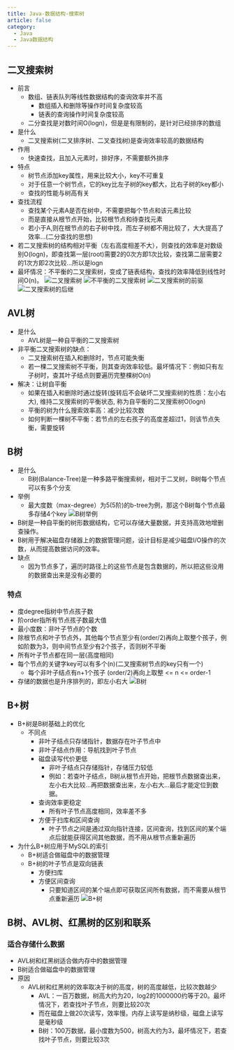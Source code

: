 ```yaml
---
title: Java-数据结构-搜索树
article: false
category:
  - Java
  - Java数据结构
---
```

## 二叉搜索树
- 前言
  - 数组、链表队列等线性数据结构的查询效率并不高
    - 数组插入和删除等操作时间复杂度较高
    - 链表的查询操作时间复杂度较高
  - 二分查找是对数时间O(logn)，但是是有限制的，是针对已经排序的数组
- 是什么
  - 二叉搜索树(二叉排序树、二叉查找树)是查询效率较高的数据结构
- 作用
  - 快速查找，且加入元素时，排好序，不需要额外排序
- 特点
  - 树节点添加key属性，用来比较大小，key不可重复
  - 对于任意一个树节点，它的key比左子树的key都大，比右子树的key都小
  - 查找的性能与树高有关
- 查找流程
  - 查找某个元素A是否在树中，不需要把每个节点和该元素比较
  - 而是直接从根节点开始，比较根节点和待查找元素
  - 若小于A,则在根节点的右子树中找，而左子树都不用比较了，大大提高了效率...(二分查找的思想)
- 若二叉搜索树的结构相对平衡（左右高度相差不大），则查找的效率是对数级别O(logn)，即查找第一层(root)需要2的0次方即1次比较，查找第二层需要2的1次方即2次比较...所以是logn
- 最坏情况：不平衡的二叉搜索树，变成了链表结构，查找的效率降低到线性时间O(n)。
![二叉搜索树](https://blog-image-9943.oss-cn-beijing.aliyuncs.com/202308151744628.png)
![不平衡的二叉搜索树](https://blog-image-9943.oss-cn-beijing.aliyuncs.com/202308151751572.png)
![二叉搜索树的前驱](https://blog-image-9943.oss-cn-beijing.aliyuncs.com/202308161349989.png)
![二叉搜索树的后继](https://blog-image-9943.oss-cn-beijing.aliyuncs.com/202308161408338.png)
## AVL树
- 是什么
  - AVL树是一种自平衡的二叉搜索树
- 非平衡二叉搜索树的缺点：
  - 二叉搜索树在插入和删除时，节点可能失衡
  - 若一棵二叉搜索树不平衡，则其查询效率较低。最坏情况下：例如只有左子树时，查其叶子结点则要遍历完整棵树O(n)
- 解决：让树自平衡
  - 如果在插入和删除时通过旋转(旋转后不会破坏二叉搜索树的性质：左小右大), 维持二叉搜索树的平衡状态, 称为自平衡的二叉搜索树O(logn)
  - 平衡的树为什么搜索效率高：减少比较次数
  - 如何判断一棵树不平衡：若节点的左右孩子的高度差超过1，则该节点失衡，需要旋转
## B树
- 是什么
  - B树(Balance-Tree)是一种多路平衡搜索树，相对于二叉树，B树每个节点可以有多个分支
- 举例
  - 最大度数（max-degree）为5(5阶)的b-tree为例，那这个B树每个节点最多存储4个key
![B树举例](https://blog-image-9943.oss-cn-beijing.aliyuncs.com/202308171224395.png)
- B树是一种自平衡的树形数据结构，它可以存储大量数据，并支持高效地增删查操作。
- B树用于解决磁盘存储器上的数据管理问题，设计目标是减少磁盘I/O操作的次数，从而提高数据访问的效率。
- 缺点
  - 因为节点多了，遍历时路径上的这些节点是包含数据的，所以把这些没用的数据查出来是没有必要的
### 特点
- 度degree指树中节点孩子数
- 阶order指所有节点孩子数最大值
- 最小度数：非叶子节点的个数
- 除根节点和叶子节点外，其他每个节点至少有(order/2)再向上取整个孩子，例如阶数为3，则中间节点至少有2个孩子，否则树不平衡
- 所有叶子节点都在同一层(高度相同)
- 每个节点的关键字key可以有多个(n)(二叉搜索树节点的key只有一个)
  - 每个非叶子结点有n+1个孩子   (order/2)再向上取整 <= n <= order-1
- 存储的数据也是升序排列的，即左小右大
![B树](https://blog-image-9943.oss-cn-beijing.aliyuncs.com/202308171248326.png)
## B+树
- B+树是B树基础上的优化
  - 不同点
    - 非叶子结点只存储指针，数据存在叶子节点中
    - 非叶子结点作用：导航找到叶子节点
    - 磁盘读写代价更低
      - 非叶子结点只存储指针，存储压力较低
      - 例如：若查叶子结点，B树从根节点开始，把根节点数据查出来，左小右大比较...再把数据查出来，左小右大...最后才能定位到数据。
    - 查询效率更稳定
      - 所有叶子节点高度相同，效率差不多
    - 方便于扫库和区间查询
      - 叶子节点之间是通过双向指针连接，区间查询，找到区间的某个端点后就能获得区间其他数据，而不用从根节点重新遍历
- 为什么B+树应用于MySQL的索引
  - B+树适合做磁盘中的数据管理
  - B+树的叶子节点是双向链表
    - 方便扫库
    - 方便区间查询
      - 只要知道区间的某个端点即可获取区间所有数据，而不需要从根节点重新遍历
![B+树](https://blog-image-9943.oss-cn-beijing.aliyuncs.com/202308171252806.png)
## B树、AVL树、红黑树的区别和联系
### 适合存储什么数据
- AVL树和红黑树适合做内存中的数据管理
- B树适合做磁盘中的数据管理
- 原因
  - AVL树和红黑树的效率取决于树的高度，树的高度越低，比较次数越少
    - AVL：一百万数据，树高大约为20，log2的1000000约等于20。最坏情况下，若查找叶子节点，则要比较20次
    - 而在磁盘上做20次读写，效率慢。内存上读写是纳秒级，磁盘上读写是毫秒级
    - B树：100万数据，最小度数为500，树高大约为3，最坏情况下，若查找叶子节点，则要比较3次
